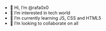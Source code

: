 - 👋 Hi, I’m @rafa0x0
- 👀 I’m interested in tech world
- 🌱 I’m currently learning JS, CSS and HTML5
- 💞️ I’m looking to collaborate on all

<!---
rafa0x0/rafa0x0 is a ✨ special ✨ repository because its `README.md` (this file) appears on your GitHub profile.
You can click the Preview link to take a look at your changes.
--->
